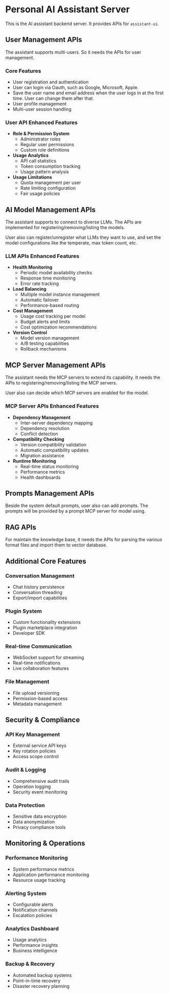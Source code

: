 # Personal AI Assistant Server

This is the AI assistant backend server. It provides APIs for `assistant-ui`.

## User Management APIs

The assistant supports multi-users. So it needs the APIs for user management.

### Core Features

- User registration and authentication
- User can login via Oauth, such as Google, Microsoft, Apple.
- Save the user name and email address when the user logs in at the first time. User can change them after that.
- User profile management
- Multi-user session handling

### User API Enhanced Features

- **Role & Permission System**
  - Administrator roles
  - Regular user permissions
  - Custom role definitions
- **Usage Analytics**
  - API call statistics
  - Token consumption tracking
  - Usage pattern analysis
- **Usage Limitations**
  - Quota management per user
  - Rate limiting configuration
  - Fair usage policies

## AI Model Management APIs

The assistant supports to connect to diverse LLMs. The APIs are implemented for registering/removing/listing the models.

User also can register/unregister what LLMs they want to use, and set the model configurations like the temperate, max token count, etc.

### LLM APIs Enhanced Features

- **Health Monitoring**
  - Periodic model availability checks
  - Response time monitoring
  - Error rate tracking
- **Load Balancing**
  - Multiple model instance management
  - Automatic failover
  - Performance-based routing
- **Cost Management**
  - Usage cost tracking per model
  - Budget alerts and limits
  - Cost optimization recommendations
- **Version Control**
  - Model version management
  - A/B testing capabilities
  - Rollback mechanisms

## MCP Server Management APIs

The assistant needs the MCP servers to extend its capability. It needs the APIs to registering/removing/listing the MCP servers.

User also can decide which MCP servers are enabled for the model.

### MCP Server APIs Enhanced Features

- **Dependency Management**
  - Inter-server dependency mapping
  - Dependency resolution
  - Conflict detection
- **Compatibility Checking**
  - Version compatibility validation
  - Automatic compatibility updates
  - Migration assistance
- **Runtime Monitoring**
  - Real-time status monitoring
  - Performance metrics
  - Health dashboards

## Prompts Management APIs

Beside the system default prompts, user also can add prompts. The prompts will be provided by a prompt MCP server for model using.

## RAG APIs

For maintain the knowledge base, it needs the APIs for parsing the various format files and import them to vector database.

## Additional Core Features

### Conversation Management

- Chat history persistence
- Conversation threading
- Export/import capabilities

### Plugin System

- Custom functionality extensions
- Plugin marketplace integration
- Developer SDK

### Real-time Communication

- WebSocket support for streaming
- Real-time notifications
- Live collaboration features

### File Management

- File upload versioning
- Permission-based access
- Metadata management

## Security & Compliance

### API Key Management

- External service API keys
- Key rotation policies
- Access scope control

### Audit & Logging

- Comprehensive audit trails
- Operation logging
- Security event monitoring

### Data Protection

- Sensitive data encryption
- Data anonymization
- Privacy compliance tools

## Monitoring & Operations

### Performance Monitoring

- System performance metrics
- Application performance monitoring
- Resource usage tracking

### Alerting System

- Configurable alerts
- Notification channels
- Escalation policies

### Analytics Dashboard

- Usage analytics
- Performance insights
- Business intelligence

### Backup & Recovery

- Automated backup systems
- Point-in-time recovery
- Disaster recovery planning